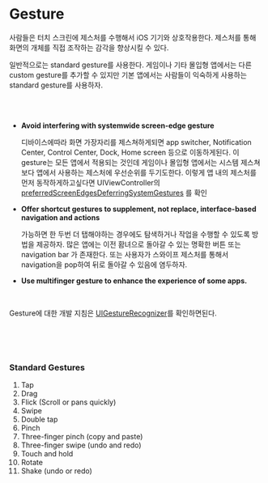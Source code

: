 # **Gesture**



사람들은 터치 스크린에 제스처를 수행해서 iOS 기기와 상호작용한다. 제스처를 통해 화면의 개체를 직접 조작하는 감각을 향상시킬 수 있다. 

일반적으로는 standard gesture를 사용한다. 게임이나 기타 몰입형 앱에서는 다른 custom gesture를 추가할 수 있지만 기본 앱에서는 사람들이 익숙하게 사용하는 standard gesture를 사용하자. 

<br/>
<br/>

- **Avoid interfering with systemwide screen-edge gesture**
    
    디바이스에따라 화면 가장자리를 제스쳐하게되면 app switcher, Notification Center, Control Center, Dock, Home screen 등으로 이동하게된다. 이 gesture는 모든 앱에서 적용되는 것인데 게임이나 몰입형 앱에서는 시스템 제스쳐보다 앱에서 사용하는 제스처에 우선순위를 두기도한다. 
    이렇게 앱 내의 제스처를 먼저 동작하게하고싶다면 UIViewController의 [preferredScreenEdgesDeferringSystemGestures](https://developer.apple.com/documentation/uikit/uiviewcontroller/2887512-preferredscreenedgesdeferringsys) 를 확인
    
- **Offer shortcut gestures to supplement, not replace, interface-based navigation and actions**
  
    가능하면 한 두번 더 탭해야하는 경우에도 탐색하거나 작업을 수행할 수 있도록 방법을 제공하자. 많은 앱에는 이전 홤녀으로 돌아갈 수 있는 명확한 버튼 또는 navigation bar 가 존재한다. 또는 사용자가 스와이프 제스처를 통해서 navigation을 pop하여 뒤로 돌아갈 수 있음에 염두하자.

- **Use multifinger gesture to enhance the experience of some apps.**

<br/>

Gesture에 대한 개발 지침은 [UIGestureRecognizer](https://developer.apple.com/documentation/uikit/uigesturerecognizer)를 확인하면된다. 

<br/>
<br/>
<br/>

### **Standard Gestures**

1. Tap
2. Drag
3. Flick (Scroll or pans quickly)
4. Swipe
5. Double tap
6. Pinch
7. Three-finger pinch (copy and paste)
8. Three-finger swipe (undo and redo)
9. Touch and hold
10. Rotate
11. Shake (undo or redo)